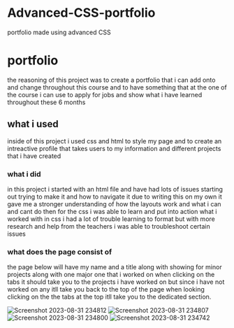 # Advanced-CSS-portfolio
portfolio made using advanced CSS
# portfolio
the reasoning of this project was to create a portfolio that i can add onto and change throughout this course and to have something that at the one of the course i can use to apply for jobs and show what i have learned throughout these 6 months

## what i used
inside of this project i used css and html to style my page and to create an intreactive profile that takes users to my information and different projects that i have created

### what i did
in this project i started with an html file and have had lots of issues starting out trying to make it and how to navigate it due to writing this on my own it gave me a stronger understanding of how the layouts work and what i can and cant do then for the css i was able to learn and put into action what i worked with in css i had a lot of trouble learning to format but with more research and help from the teachers i was able to troubleshoot certain issues

### what does the page consist of
the page below will have my name and a title along with showing for minor projects along with one major one that i worked on when clicking on the tabs it should take you to the projects i have worked on but since i have not worked on any itll take you back to the top of the page when looking clicking on the the tabs at the top itll take you to the dedicated section.

![Screenshot 2023-08-31 234812](https://github.com/Shawnclarke21/Advanced-CSS-portfolio/assets/139307719/5b7efb96-7e71-4796-895a-7009f74303b5)
![Screenshot 2023-08-31 234807](https://github.com/Shawnclarke21/Advanced-CSS-portfolio/assets/139307719/0b87b988-5b0d-41fe-bcf3-fc6a0456caca)
![Screenshot 2023-08-31 234800](https://github.com/Shawnclarke21/Advanced-CSS-portfolio/assets/139307719/ba3ea64d-b63a-4857-aab0-25712bb49eda)
![Screenshot 2023-08-31 234742](https://github.com/Shawnclarke21/Advanced-CSS-portfolio/assets/139307719/1168257f-e483-48a6-88e8-07928021828c)

